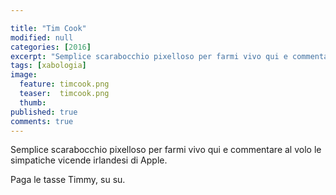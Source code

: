 ```yaml
---

title: "Tim Cook"
modified: null
categories: [2016]
excerpt: "Semplice scarabocchio pixelloso per farmi vivo qui e commentare al volo"
tags: [xabologia]
image: 
  feature: timcook.png
  teaser:  timcook.png
  thumb: 
published: true
comments: true
---
```


Semplice scarabocchio pixelloso per farmi vivo qui e commentare al volo le simpatiche vicende irlandesi di Apple. 

Paga le tasse Timmy, su su.